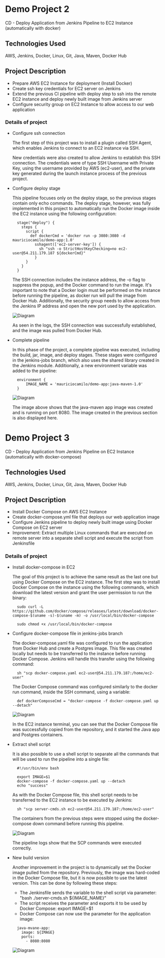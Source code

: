 # Demo Project 2

CD - Deploy Application from Jenkins Pipeline to EC2 Instance (automatically with docker)

## Technologies Used

AWS, Jenkins, Docker, Linux, Git, Java, Maven, Docker Hub

## Project Description

- Prepare AWS EC2 Instance for deployment (Install Docker)
- Create ssh key credentials for EC2 server on Jenkins
- Extend the previous CI pipeline with deploy step to ssh into the remote EC2 instance and deploy newly built image from Jenkins server
- Configure security group on EC2 Instance to allow access to our web application

### Details of project

- Configure ssh connection

  The first step of this project was to install a plugin called SSH Agent, which enables Jenkins to connect to an EC2 instance via SSH.

  New credentials were also created to allow Jenkins to establish this SSH connection. The credentials were of type SSH Username with Private Key, using the username provided by AWS (ec2-user), and the private key generated during the launch instance process of the previous project.

- Configure deploy stage

  This pipeline focuses only on the deploy stage, so the previous stages contain only echo commands. The deploy stage, however, was fully implemented in this project to automatically run the Docker image inside the EC2 instance using the following configuration:

  ```
    stage("deploy") {
      steps {
        script {
          def dockerCmd = 'docker run -p 3080:3080 -d mauriciocamilo/demo-app:1.0'
            sshagent(['ec2-server-key']) {
              sh "ssh -o StrictHostKeyChecking=no ec2-user@54.211.179.187 ${dockerCmd}"
            }
        }
      }
    }
  ```
  
  The SSH connection includes the instance address, the -o flag to suppress the popup, and the Docker command to run the image. It's important to note that a Docker login must be performed on the instance before running the pipeline, as docker run will pull the image from Docker Hub. Additionally, the security group needs to allow access from the Jenkins IP address and open the new port used by the application.

  ![Diagram](./images/aws-pipeline-1.png)

  As seen in the logs, the SSH connection was successfully established, and the image was pulled from Docker Hub.

- Complete pipeline

  In this phase of the project, a complete pipeline was executed, including the build, jar, image, and deploy stages. These stages were configured in the jenkins-jobs branch, which also uses the shared library created in the Jenkins module. Additionally, a new environment variable was added to the pipeline:

  ```
    environment {
        IMAGE_NAME = 'mauriciocamilo/demo-app:java-maven-1.0'
    }
  ```
  ![Diagram](./images/aws-pipeline-3.png)

  The image above shows that the java-maven app image was created and is running on port 8080. The image created in the previous section is also displayed here.

# Demo Project 3

CD - Deploy Application from Jenkins Pipeline on EC2 Instance (automatically with docker-compose)

## Technologies Used

AWS, Jenkins, Docker, Linux, Git, Java, Maven, Docker Hub

## Project Description

- Install Docker Compose on AWS EC2 Instance
- Create docker-compose.yml file that deploys our web application image
- Configure Jenkins pipeline to deploy newly built image using Docker Compose on EC2 server
- Improvement: Extract multiple Linux commands that are executed on remote server into a separate shell script and execute the script from Jenkinsfile

### Details of project

- Install docker-compose in EC2

  The goal of this project is to achieve the same result as the last one but using Docker Compose on the EC2 instance. The first step was to install Docker Compose on the instance using the    following commands, which download the latest version and grant the user permission to run the binary:
  
  ```
    sudo curl -L https://github.com/docker/compose/releases/latest/download/docker-compose-$(uname -s)-$(uname -m) -o /usr/local/bin/docker-compose 
  ```
  ```
    sudo chmod +x /usr/local/bin/docker-compose
  ```
- Configure docker-compose file in jenkins-jobs branch

  The docker-compose.yaml file was configured to run the application from Docker Hub and create a Postgres image. This file was created locally but needs to be transferred to the instance      before running Docker Compose. Jenkins will handle this transfer using the following command:

  ```
    sh "scp docker-compose.yaml ec2-user@54.211.179.187:/home/ec2-user" 
  ```
  The Docker Compose command was configured similarly to the docker run command, inside the SSH command, using a variable:
  
  ```
    def dockerComposeCmd = "docker-compose -f docker-compose.yaml up --detach"
  ```
  ![Diagram](./images/aws-pipeline-4.png)

  In the EC2 instance terminal, you can see that the Docker Compose file was successfully copied from the repository, and it started the Java app and Postgres containers.

- Extract shell script

  It is also possible to use a shell script to separate all the commands that will be used to run the pipeline into a single file:
  
  ```
    #!/usr/bin/env bash

    export IMAGE=$1
    docker-compose -f docker-compose.yaml up --detach
    echo "success"
  ```
  As with the Docker Compose file, this shell script needs to be transferred to the EC2 instance to be executed by Jenkins:
  
  ```
    sh "scp server-cmds.sh ec2-user@54.211.179.187:/home/ec2-user"
  ```
  
  The containers from the previous steps were stopped using the docker-compose down command before running this pipeline.

  ![Diagram](./images/aws-pipeline-5.png)
  
  The pipeline logs show that the SCP commands were executed correctly.

- New build version

  Another improvement in the project is to dynamically set the Docker image pulled from the repository. Previously, the image was hard-coded in the Docker Compose file, but it is now          possible to use the latest version. This can be done by following these steps:

  - The Jenkinsfile sends the variable to the shell script via parameter: "bash ./server-cmds.sh ${IMAGE_NAME}"
  - The script receives the parameter and exports it to be used by Docker Compose: export IMAGE=$1
  - Docker Compose can now use the parameter for the application image:
    
  ```
    java-mvane-app:
      image: ${IMAGE}
      ports: 
        - 8080:8080
  ```
  ![Diagram](./images/aws-pipeline-6.png)

  
  
  
